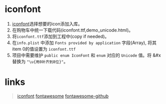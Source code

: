 # iconfont

1. [iconfont](http://www.iconfont.cn/)选择想要的icon添加入库。
2. 在购物车中统一下载代码(iconfont.ttf,demo_unicode.html)。
3. 将`iconfont.ttf`添加到工程中(copy if needed)。
4. 在`info.plist` 中添加 `Fonts provided by application` 字段(Array), 将其 item 0的值设置为 `iconfont.ttf`
5. 项目中需要维护 `public enum IconFont` 和 `enum` 对应的 `Unicode` 值。将 &#x替换为 `"\u{用0补齐到8位}"`。

# links
>[iconfont](http://www.iconfont.cn/)
>[fontawesome](https://fontawesome.com/cheatsheet?from=io)
>[fontawesome-github](https://github.com/FortAwesome/Font-Awesome)